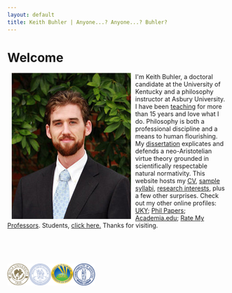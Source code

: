 ```yaml
---
layout: default
title: Keith Buhler | Anyone...? Anyone...? Buhler? 
--- 
```


# Welcome

<img src="/img/keithbuhler-golden.png" alt="Keith Buhler" hspace="10px" align="left">  

I'm Keith Buhler, a doctoral candidate at the University of Kentucky and a philosophy instructor at Asbury University. I have been [teaching](/teaching) for more than 15 years and love what I do. Philosophy is both a professional discipline and a means to human flourishing. My [dissertation](/research) explicates and defends a neo-Aristotelian virtue theory grounded in scientifically respectable natural normativity. This website hosts my [CV](/Buhler-CV), [sample syllabi](/teaching), [research interests](/research), plus a few other surprises. Check out my other online profiles: [UKY](https://philosophy.as.uky.edu/users/kebu226);  [Phil Papers](http://philpapers.org/profile/47267); [Academia.edu](https://uky.academia.edu/KeithBuhler); [Rate My Professors](http://www.ratemyprofessors.com/ShowRatings.jsp?tid=1822771). Students, [click here.](/philosophy) Thanks for visiting.


<br>
<br>
<br>

<img src="/img/seal-biola.png" alt="Biola" height="50" align="left" width="50"> &nbsp;&nbsp;&nbsp; <img src="/img/seal-thi.png" alt="Torrey Honors" height="50" width="50" align="left"> &nbsp;&nbsp;&nbsp; <img src="/img/seal-balamand.png" alt="Balamand" height="50" width="50" align="left">  &nbsp;&nbsp;&nbsp; <img src="/img/seal-uk.png" alt="Kentucky" height="50" width="50" align="left">  

<br>